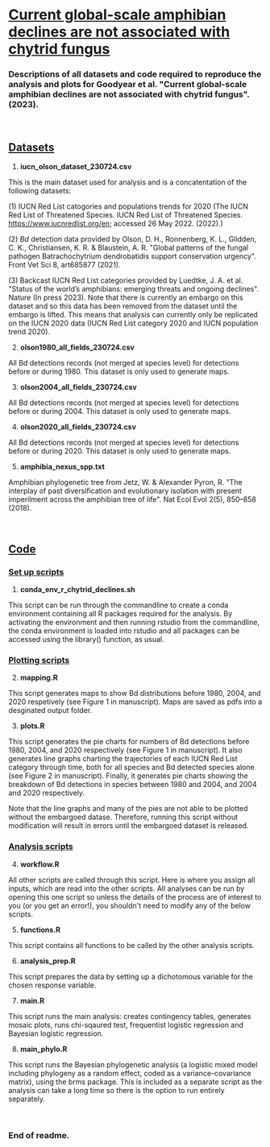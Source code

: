 # <ins>Current global-scale amphibian declines are not associated with chytrid fungus</ins>

### Descriptions of all datasets and code required to reproduce the analysis and plots for Goodyear et al. "Current global-scale amphibian declines are not associated with chytrid fungus". (2023). 

&nbsp;

## <ins>Datasets</ins>

1. **iucn_olson_dataset_230724.csv** 

This is the main dataset used for analysis and is a concatentation of the following datasets: 

(1) IUCN Red List catogories and populations trends for 2020 (The IUCN Red List of Threatened Species. IUCN Red List of Threatened Species. https://www.iucnredlist.org/en; accessed 26 May 2022. (2022).)

(2) *Bd* detection data provided by Olson, D. H., Ronnenberg, K. L., Glidden, C. K., Christiansen, K. R. & Blaustein, A. R. "Global patterns of the fungal pathogen Batrachochytrium dendrobatidis support conservation urgency". Front Vet Sci 8, art685877 (2021).

(3) Backcast IUCN Red List categories provided by Luedtke, J. A. et al. "Status of the world’s amphibians: emerging threats and ongoing declines". Nature (In press 2023). Note that there is currently an embargo on this dataset and so this data has been removed from the dataset until the embargo is lifted. This means that analysis can currently only be replicated on the IUCN 2020 data (IUCN Red List category 2020 and IUCN population trend 2020).

2. **olson1980_all_fields_230724.csv**

All Bd detections records (not merged at species level) for detections before or during 1980. This dataset is only used to generate maps.

3. **olson2004_all_fields_230724.csv**

All Bd detections records (not merged at species level) for detections before or during 2004. This dataset is only used to generate maps.

4. **olson2020_all_fields_230724.csv**

All Bd detections records (not merged at species level) for detections before or during 2020. This dataset is only used to generate maps.

5. **amphibia_nexus_spp.txt**

Amphibian phylogenetic tree from Jetz, W. & Alexander Pyron, R. "The interplay of past diversification and evolutionary isolation with present imperilment across the amphibian tree of life". Nat Ecol Evol 2(5), 850–858 (2018).

&nbsp;

## <ins>Code</ins>

### <ins>Set up scripts</ins>

1. **conda_env_r_chytrid_declines.sh**

This script can be run through the commandline to create a conda environment containing all R packages required for the analysis. By activating the environment and then running rstudio from the commandline, the conda environment is loaded into rstudio and all packages can be accessed using the library() function, as usual.

### <ins>Plotting scripts</ins>

2. **mapping.R**

This script generates maps to show Bd distributions before 1980, 2004, and 2020 respetively (see Figure 1 in manuscript). Maps are saved as pdfs into a desginated output folder.

3. **plots.R**

This script generates the pie charts for numbers of Bd detections before 1980, 2004, and 2020 respectively (see Figure 1 in manuscript). It also generates line graphs charting the trajectories of each IUCN Red List category through time, both for all species and Bd detected species alone (see Figure 2 in manuscript). Finally, it generates pie charts showing the breakdown of Bd detections in species between 1980 and 2004, and 2004 and 2020 respectively.

Note that the line graphs and many of the pies are not able to be plotted without the embargoed datase. Therefore, running this script without modification will result in errors until the embargoed dataset is released.

### <ins>Analysis scripts</ins>

4. **workflow.R**

All other scripts are called through this script. Here is where you assign all inputs, which are read into the other scripts. All analyses can be run by opening this one script so unless the details of the process are of interest to you (or you get an error!), you shouldn't need to modify any of the below scripts.

5. **functions.R**

This script contains all functions to be called by the other analysis scripts.

6. **analysis_prep.R**

This script prepares the data by setting up a dichotomous variable for the chosen response variable.

7. **main.R**

This script runs the main analysis: creates contingency tables, generates mosaic plots, runs chi-sqaured test, frequentist logistic regression and Bayesian logistic regression.

8. **main_phylo.R**

This script runs the Bayesian phylogenetic analysis (a logistic mixed model including phylogeny as a random effect, coded as a variance-covariance matrix), using the brms package. This is included as a separate script as the analysis can take a long time so there is the option to run entirely separately.

&nbsp;

### End of readme.